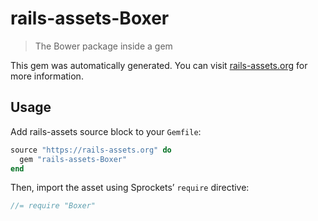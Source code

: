 # rails-assets-Boxer

> The Bower package inside a gem

This gem was automatically generated. You can visit [rails-assets.org](https://rails-assets.org) for more information.

## Usage

Add rails-assets source block to your `Gemfile`:

```ruby
source "https://rails-assets.org" do
  gem "rails-assets-Boxer"
end

```

Then, import the asset using Sprockets’ `require` directive:

```js
//= require "Boxer"
```
